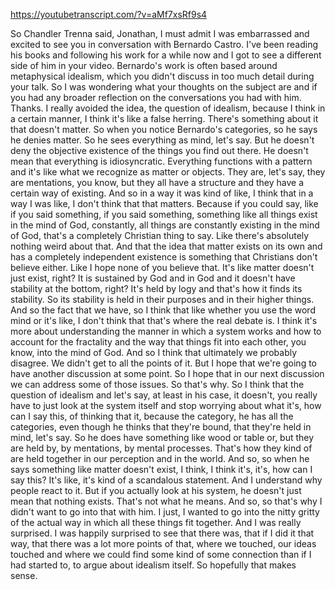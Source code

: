 https://youtubetranscript.com/?v=aMf7xsRf9s4

 So Chandler Trenna said, Jonathan, I must admit I was embarrassed and excited to see you in conversation with Bernardo Castro. I've been reading his books and following his work for a while now and I got to see a different side of him in your video. Bernardo's work is often based around metaphysical idealism, which you didn't discuss in too much detail during your talk. So I was wondering what your thoughts on the subject are and if you had any broader reflection on the conversations you had with him. Thanks. I really avoided the idea, the question of idealism, because I think in a certain manner, I think it's like a false herring. There's something about it that doesn't matter. So when you notice Bernardo's categories, so he says he denies matter. So he sees everything as mind, let's say. But he doesn't deny the objective existence of the things you find out there. He doesn't mean that everything is idiosyncratic. Everything functions with a pattern and it's like what we recognize as matter or objects. They are, let's say, they are mentations, you know, but they all have a structure and they have a certain way of existing. And so in a way it was kind of like, I think that in a way I was like, I don't think that that matters. Because if you could say, like if you said something, if you said something, something like all things exist in the mind of God, constantly, all things are constantly existing in the mind of God, that's a completely Christian thing to say. Like there's absolutely nothing weird about that. And that the idea that matter exists on its own and has a completely independent existence is something that Christians don't believe either. Like I hope none of you believe that. It's like matter doesn't just exist, right? It is sustained by God and in God and it doesn't have stability at the bottom, right? It's held by logy and that's how it finds its stability. So its stability is held in their purposes and in their higher things. And so the fact that we have, so I think that like whether you use the word mind or it's like, I don't think that that's where the real debate is. I think it's more about understanding the manner in which a system works and how to account for the fractality and the way that things fit into each other, you know, into the mind of God. And so I think that ultimately we probably disagree. We didn't get to all the points of it. But I hope that we're going to have another discussion at some point. So I hope that in our next discussion we can address some of those issues. So that's why. So I think that the question of idealism and let's say, at least in his case, it doesn't, you really have to just look at the system itself and stop worrying about what it's, how can I say this, of thinking that it, because the category, he has all the categories, even though he thinks that they're bound, that they're held in mind, let's say. So he does have something like wood or table or, but they are held by, by mentations, by mental processes. That's how they kind of are held together in our perception and in the world. And so, so when he says something like matter doesn't exist, I think, I think it's, it's, how can I say this? It's like, it's kind of a scandalous statement. And I understand why people react to it. But if you actually look at his system, he doesn't just mean that nothing exists. That's not what he means. And so, so that's why I didn't want to go into that with him. I just, I wanted to go into the nitty gritty of the actual way in which all these things fit together. And I was really surprised. I was happily surprised to see that there was, that if I did it that way, that there was a lot more points of that, where we touched, our ideas touched and where we could find some kind of some connection than if I had started to, to argue about idealism itself. So hopefully that makes sense.
